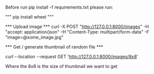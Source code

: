 Before run pip install -f requirements.txt please run:

""" pip install wheel """

*** Upload image ***
curl -X POST "http://127.0.0.1:8000/images" -H  "accept: application/json" -H  "Content-Type: multipart/form-data" -F "image=@some_image.jpg"

*** Get / generate thumbnail of random file ***

curl --location --request GET 'http://127.0.0.1:8000/images/8x8'

Where the 8x8 is the size of thumbnail we want to get